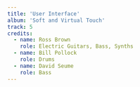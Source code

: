```yaml
---
title: 'User Interface'
album: 'Soft and Virtual Touch'
track: 5
credits:
  - name: Ross Brown
    role: Electric Guitars, Bass, Synths
  - name: Bill Pollock
    role: Drums
  - name: David Seume
    role: Bass
---
```

